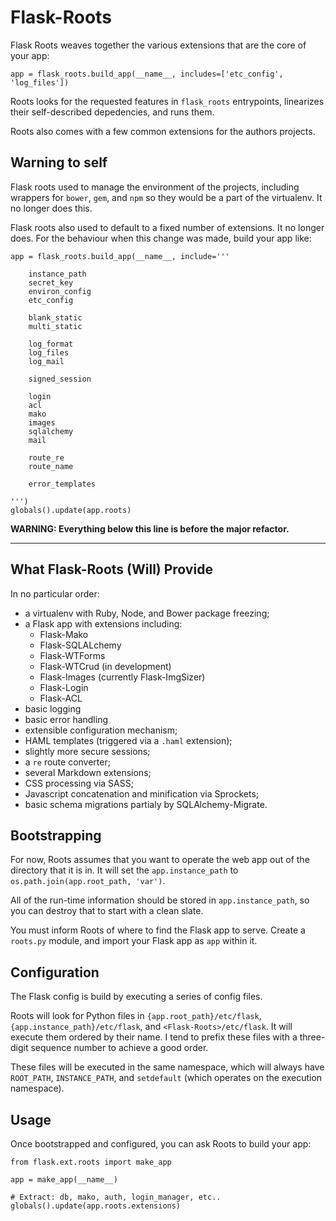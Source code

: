 Flask-Roots
===========

Flask Roots weaves together the various extensions that are the core of your app:

```
app = flask_roots.build_app(__name__, includes=['etc_config', 'log_files'])
```

Roots looks for the requested features in ``flask_roots`` entrypoints, linearizes
their self-described depedencies, and runs them.

Roots also comes with a few common extensions for the authors projects.


Warning to self
---------------

Flask roots used to manage the environment of the projects, including wrappers
for `bower`, `gem`, and `npm` so they would be a part of the virtualenv. It no
longer does this.

Flask roots also used to default to a fixed number of extensions. It no longer
does. For the behaviour when this change was made, build your app like:

```
app = flask_roots.build_app(__name__, include='''

    instance_path
    secret_key
    environ_config
    etc_config

    blank_static
    multi_static

    log_format
    log_files
    log_mail

    signed_session
    
    login
    acl
    mako
    images
    sqlalchemy
    mail

    route_re
    route_name

    error_templates

''')
globals().update(app.roots)

```


**WARNING: Everything below this line is before the major refactor.**

---

What Flask-Roots (Will) Provide
-------------------------------

In no particular order:

- a virtualenv with Ruby, Node, and Bower package freezing;
- a Flask app with extensions including:
    - Flask-Mako
    - Flask-SQLALchemy
    - Flask-WTForms
    - Flask-WTCrud (in development)
    - Flask-Images (currently Flask-ImgSizer)
    - Flask-Login
    - Flask-ACL
- basic logging
- basic error handling
- extensible configuration mechanism;
- HAML templates (triggered via a `.haml` extension);
- slightly more secure sessions;
- a `re` route converter;
- several Markdown extensions;
- CSS processing via SASS;
- Javascript concatenation and minification via Sprockets;
- basic schema migrations partialy by SQLAlchemy-Migrate.


Bootstrapping
-------------

For now, Roots assumes that you want to operate the web app out of the directory that it is in. It will set the `app.instance_path` to `os.path.join(app.root_path, 'var')`.

All of the run-time information should be stored in `app.instance_path`, so you can destroy that to start with a clean slate.

You must inform Roots of where to find the Flask app to serve. Create a `roots.py` module, and import your Flask app as `app` within it.


Configuration
-------------

The Flask config is build by executing a series of config files.

Roots will look for Python files in `{app.root_path}/etc/flask`, `{app.instance_path}/etc/flask`, and `<Flask-Roots>/etc/flask`. It will execute them ordered by their name. I tend to prefix these files with a three-digit sequence number to achieve a good order.

These files will be executed in the same namespace, which will always have `ROOT_PATH`, `INSTANCE_PATH`, and `setdefault` (which operates on the execution namespace).


Usage
-----

Once bootstrapped and configured, you can ask Roots to build your app:

~~~
from flask.ext.roots import make_app

app = make_app(__name__)

# Extract: db, mako, auth, login_manager, etc..
globals().update(app.roots.extensions)
~~~
